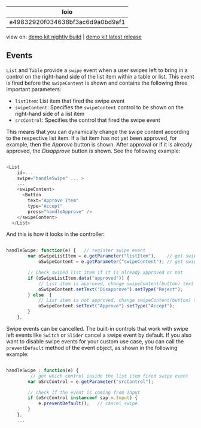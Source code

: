 <!-- loioe49832920f034638bf3ac6d9a0bd9af1 -->

| loio |
| -----|
| e49832920f034638bf3ac6d9a0bd9af1 |

<div id="loio">

view on: [demo kit nightly build](https://openui5nightly.hana.ondemand.com/#/topic/e49832920f034638bf3ac6d9a0bd9af1) | [demo kit latest release](https://openui5.hana.ondemand.com/#/topic/e49832920f034638bf3ac6d9a0bd9af1)</div>

## Events

`List` and `Table` provide a `swipe` event when a user swipes left to bring in a control on the right-hand side of the list item within a table or list. This event is fired before the `swipeContent` is shown and contains the following three important parameters:

-   `listItem`: List item that fired the swipe event
-   `swipeContent`: Specifies the `swipeContent` control to be shown on the right-hand side of a list item
-   `srcControl`: Specifies the control that fired the swipe event

This means that you can dynamically change the swipe content according to the respective list item. If a list item has not yet been approved, for example, then the *Approve* button is shown. After approval or if it is already approved, the *Disapprove* button is shown. See the following example:

``` js

<List 
    id=... 
    swipe="handleSwipe" ... >
    ...
    <swipeContent>
      <Button
        text="Approve Item"
        type="Accept"
        press="handleApprove" />
    </swipeContent>
  </List>

```

And this is how it looks in the controller:

``` js

handleSwipe: function(e) {   // register swipe event
        var oSwipeListItem = e.getParameter("listItem"),    // get swiped list item from event
            oSwipeContent = e.getParameter("swipeContent"); // get swiped content from event

        // Check swiped list item if it is already approved or not
        if (oSwipeListItem.data("approved")) {    
            // List item is approved, change swipeContent(button) text to Disapprove and type to Reject
            oSwipeContent.setText("Disapprove").setType("Reject");  
        } else  {
            // List item is not approved, change swipeContent(button) text to Approve and type to Accept
            oSwipeContent.setText("Approve").setType("Accept");     
        }
    },

```

Swipe events can be cancelled. The built-in controls that work with swipe left events like `Switch` or `Slider` cancel a swipe event by default. If you also want to disable swipe events for your custom use case, you can call the `preventDefault` method of the event object, as shown in the following example:

``` js

handleSwipe : function(e) {
         // get which control inside the list item fired swipe event
        var oSrcControl = e.getParameter("srcControl");

        // check if the event is coming from Input
        if (oSrcControl instanceof sap.m.Input) {
            e.preventDefault();   // cancel swipe
        }
    },
    ...

```

